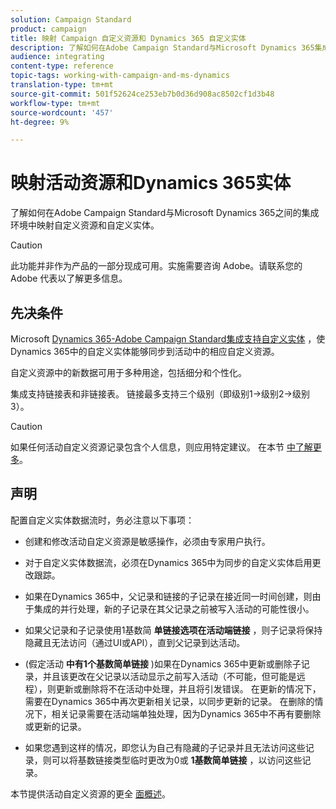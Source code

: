 ```yaml
---
solution: Campaign Standard
product: campaign
title: 映射 Campaign 自定义资源和 Dynamics 365 自定义实体
description: 了解如何在Adobe Campaign Standard与Microsoft Dynamics 365集成的背景下映射资源和实体。
audience: integrating
content-type: reference
topic-tags: working-with-campaign-and-ms-dynamics
translation-type: tm+mt
source-git-commit: 501f52624ce253eb7b0d36d908ac8502cf1d3b48
workflow-type: tm+mt
source-wordcount: '457'
ht-degree: 9%

---
```



# 映射活动资源和Dynamics 365实体

了解如何在Adobe Campaign Standard与Microsoft Dynamics 365之间的集成环境中映射自定义资源和自定义实体。

>[!CAUTION]
>
>此功能并非作为产品的一部分现成可用。实施需要咨询 Adobe。请联系您的 Adobe 代表以了解更多信息。

## 先决条件

Microsoft [Dynamics 365-Adobe Campaign Standard集成支持自定义实体](../../integrating/using/working-with-campaign-standard-and-microsoft-dynamics-365.md) ，使Dynamics 365中的自定义实体能够同步到活动中的相应自定义资源。

自定义资源中的新数据可用于多种用途，包括细分和个性化。

集成支持链接表和非链接表。 链接最多支持三个级别（即级别1->级别2->级别3）。

>[!CAUTION]
>
>如果任何活动自定义资源记录包含个人信息，则应用特定建议。 在本节 [中了解更多](../../integrating/using/notices-and-recommendations-for-acs-and-ms-dynamics.md#privacy-linked-resources)。

## 声明

配置自定义实体数据流时，务必注意以下事项：

* 创建和修改活动自定义资源是敏感操作，必须由专家用户执行。
* 对于自定义实体数据流，必须在Dynamics 365中为同步的自定义实体启用更改跟踪。
* 如果在Dynamics 365中，父记录和链接的子记录在接近同一时间创建，则由于集成的并行处理，新的子记录在其父记录之前被写入活动的可能性很小。

* 如果父记录和子记录使用1基数简 **单链接选项在活动端链接** ，则子记录将保持隐藏且无法访问（通过UI或API），直到父记录到达活动。

* (假定活动 **中有1个基数简单链接** )如果在Dynamics 365中更新或删除子记录，并且该更改在父记录以活动显示之前写入活动（不可能，但可能是远程），则更新或删除将不在活动中处理，并且将引发错误。 在更新的情况下，需要在Dynamics 365中再次更新相关记录，以同步更新的记录。 在删除的情况下，相关记录需要在活动端单独处理，因为Dynamics 365中不再有要删除或更新的记录。

* 如果您遇到这样的情况，即您认为自己有隐藏的子记录并且无法访问这些记录，则可以将基数链接类型临时更改为0或 **1基数简单链接** ，以访问这些记录。

本节提供活动自定义资源的更全 [面概述](../../developing/using/key-steps-to-add-a-resource.md)。

